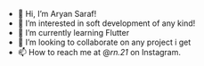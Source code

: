 - 👋 Hi, I’m Aryan Saraf!
- 👀 I’m interested in soft development of any kind!
- 🌱 I’m currently learning Flutter
- 💞️ I’m looking to collaborate on any project i get
- 📫 How to reach me at @_rn.21_ on Instagram.

<!---
AryanSarafDev/AryanSarafDev is a ✨ special ✨ repository because its `README.md` (this file) appears on your GitHub profile.
You can click the Preview link to take a look at your changes.
--->
